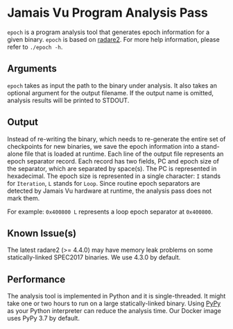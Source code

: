 # Jamais Vu Program Analysis Pass
`epoch` is a program analysis tool that generates epoch information for a given
binary. `epoch` is based on [radare2](https://github.com/radareorg/radare2).
For more help information, please refer to `./epoch -h`.

## Arguments
`epoch` takes as input the path to the binary under analysis. It also
takes an optional argument for the output filename. If the output name
is omitted, analysis results will be printed to STDOUT.

## Output
Instead of re-writing the binary, which needs to re-generate the entire
set of checkpoints for new binaries,
we save the epoch information into a stand-alone file that is loaded at runtime.
Each line of the output file represents an epoch separator record. Each record
has two fields, PC and epoch size of the separator, which are separated by space(s).
The PC is represented in hexadecimal. The epoch size is represented in a single
character: `I` stands for `Iteration`, `L` stands for `Loop`.
Since routine epoch separators are detected by Jamais Vu hardware at runtime,
the analysis pass does not mark them.

For example:
```0x400800 L```
represents a loop epoch separator at `0x400800`.

## Known Issue(s)
The latest radare2 (>= 4.4.0) may have memory leak problems on some statically-linked
SPEC2017 binaries. We use 4.3.0 by default.

## Performance
The analysis tool is implemented in Python and it is single-threaded. It might
take one or two hours to run on a large statically-linked binary.
Using [PyPy](https://www.pypy.org/) as your Python interpreter can reduce the analysis time.
Our Docker image uses PyPy 3.7 by default.
